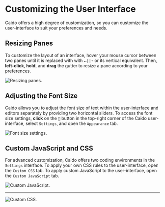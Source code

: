 # Customizing the User Interface

Caido offers a high degree of customization, so you can customize the user-interface to suit your preferences and needs.

## Resizing Panes

To customize the layout of an interface, hover your mouse cursor between two panes until it is replaced with with `⭠||➝` or its vertical equivalent. Then, **left-click**, **hold**, and **drag** the gutter to resize a pane according to your preferences.

<img alt="Resizing panes." src="/_images/general_usage_resize.png" center>

## Adjusting the Font Size

Caido allows you to adjust the font size of text within the user-interface and editors separately by providing two horizontal sliders. To access the font size settings, **click** on the `👤` button in the top-right corner of the Caido user-interface, select `Settings`, and open the `Appearance` tab.

<img alt="Font size settings." src="/_images/general_usage_font_size.png" center>

## Custom JavaScript and CSS

For advanced customization, Caido offers two coding environments in the `Settings` interface. To apply your own CSS rules to the user-interface, open the `Custom CSS` tab. To apply custom JavaScript to the user-interface, open the `Custom JavaScript` tab.

<img alt="Custom JavaScript." src="/_images/general_usage_js.png" center>

---

<img alt="Custom CSS." src="/_images/general_usage_css.png" center>
